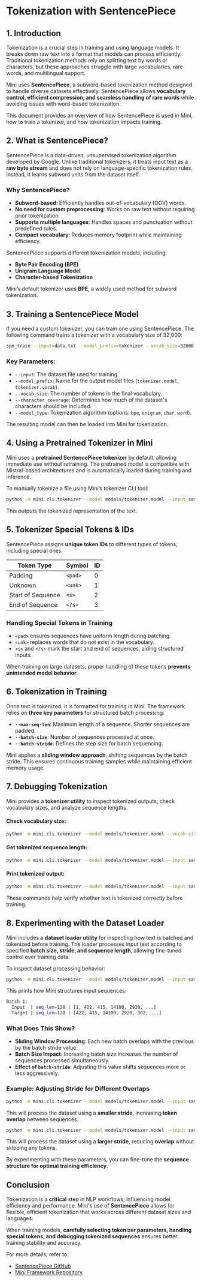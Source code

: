 # **Tokenization with SentencePiece**

## **1. Introduction**

Tokenization is a crucial step in training and using language models. It breaks
down raw text into a format that models can process efficiently. Traditional
tokenization methods rely on splitting text by words or characters, but these
approaches struggle with large vocabularies, rare words, and multilingual
support.

Mini uses **SentencePiece**, a subword-based tokenization method designed to
handle diverse datasets effectively. SentencePiece allows **vocabulary control,
efficient compression, and seamless handling of rare words** while avoiding
issues with word-based tokenization.

This document provides an overview of how SentencePiece is used in Mini, how to
train a tokenizer, and how tokenization impacts training.

## **2. What is SentencePiece?**

SentencePiece is a data-driven, unsupervised tokenization algorithm developed by
Google. Unlike traditional tokenizers, it treats input text as a **raw byte
stream** and does not rely on language-specific tokenization rules. Instead, it
learns subword units from the dataset itself.

### **Why SentencePiece?**

- **Subword-based**: Efficiently handles out-of-vocabulary (OOV) words.
- **No need for custom preprocessing**: Works on raw text without requiring
  prior tokenization.
- **Supports multiple languages**: Handles spaces and punctuation without
  predefined rules.
- **Compact vocabulary**: Reduces memory footprint while maintaining efficiency.

SentencePiece supports different tokenization models, including:

- **Byte Pair Encoding (BPE)**
- **Unigram Language Model**
- **Character-based Tokenization**

Mini’s default tokenizer uses **BPE**, a widely used method for subword
tokenization.

## **3. Training a SentencePiece Model**

If you need a custom tokenizer, you can train one using SentencePiece. The
following command trains a tokenizer with a vocabulary size of 32,000:

```sh
spm_train --input=data.txt --model_prefix=tokenizer --vocab_size=32000 --character_coverage=1.0 --model_type=bpe
```

### **Key Parameters:**

- `--input`: The dataset file used for training.
- `--model_prefix`: Name for the output model files (`tokenizer.model`,
  `tokenizer.vocab`).
- `--vocab_size`: The number of tokens in the final vocabulary.
- `--character_coverage`: Determines how much of the dataset's characters should
  be included.
- `--model_type`: Tokenization algorithm (options: `bpe`, `unigram`, `char`,
  `word`).

The resulting model can then be loaded into Mini for tokenization.

## **4. Using a Pretrained Tokenizer in Mini**

Mini uses a **pretrained SentencePiece tokenizer** by default, allowing
immediate use without retraining. The pretrained model is compatible with
Mistral-based architectures and is automatically loaded during training and
inference.

To manually tokenize a file using Mini’s tokenizer CLI tool:

```sh
python -m mini.cli.tokenizer --model models/tokenizer.model --input sample.txt
```

This outputs the tokenized representation of the text.

## **5. Tokenizer Special Tokens & IDs**

SentencePiece assigns **unique token IDs** to different types of tokens,
including special ones:

| Token Type        | Symbol  | ID  |
| ----------------- | ------- | --- |
| Padding           | `<pad>` | 0   |
| Unknown           | `<unk>` | 1   |
| Start of Sequence | `<s>`   | 2   |
| End of Sequence   | `</s>`  | 3   |

### **Handling Special Tokens in Training**

- `<pad>` ensures sequences have uniform length during batching.
- `<unk>` replaces words that do not exist in the vocabulary.
- `<s>` and `</s>` mark the start and end of sequences, aiding structured
  inputs.

When training on large datasets, proper handling of these tokens **prevents
unintended model behavior**.

## **6. Tokenization in Training**

Once text is tokenized, it is formatted for training in Mini. The framework
relies on **three key parameters** for structured batch processing:

- **`--max-seq-len`**: Maximum length of a sequence. Shorter sequences are
  padded.
- **`--batch-size`**: Number of sequences processed at once.
- **`--batch-stride`**: Defines the step size for batch sequencing.

Mini applies a **sliding window approach**, shifting sequences by the batch
stride. This ensures continuous training samples while maintaining efficient
memory usage.

## **7. Debugging Tokenization**

Mini provides a **tokenizer utility** to inspect tokenized outputs, check
vocabulary sizes, and analyze sequence lengths.

#### **Check vocabulary size:**

```sh
python -m mini.cli.tokenizer --model models/tokenizer.model --vocab-size
```

#### **Get tokenized sequence length:**

```sh
python -m mini.cli.tokenizer --model models/tokenizer.model --input sample.txt --seq-length
```

#### **Print tokenized output:**

```sh
python -m mini.cli.tokenizer --model models/tokenizer.model --input sample.txt --clip 10
```

These commands help verify whether text is tokenized correctly before training.

## **8. Experimenting with the Dataset Loader**

Mini includes a **dataset loader utility** for inspecting how text is batched
and tokenized before training. The loader processes input text according to
specified **batch size, stride, and sequence length**, allowing fine-tuned
control over training data.

To inspect dataset processing behavior:

```sh
python -m mini.cli.tokenizer --model models/tokenizer.model --input sample.txt --loader --verbose
```

This prints how Mini structures input sequences:

```sh
Batch 1:
  Input  | seq_len=128 | [1, 422, 415, 14100, 2920, ...]
  Target | seq_len=128 | [422, 415, 14100, 2920, 302, ...]
```

### **What Does This Show?**

- **Sliding Window Processing**: Each new batch overlaps with the previous by
  the batch stride value.
- **Batch Size Impact**: Increasing batch size increases the number of sequences
  processed simultaneously.
- **Effect of `batch-stride`**: Adjusting this value shifts sequences more or
  less aggressively.

### **Example: Adjusting Stride for Different Overlaps**

```sh
python -m mini.cli.tokenizer --model models/tokenizer.model --input sample.txt --loader --verbose --batch-stride 8
```

This will process the dataset using a **smaller stride**, increasing **token
overlap** between sequences.

```sh
python -m mini.cli.tokenizer --model models/tokenizer.model --input sample.txt --loader --verbose --batch-stride 64
```

This will process the dataset using a **larger stride**, reducing **overlap**
without skipping any tokens.

By experimenting with these parameters, you can fine-tune the **sequence
structure for optimal training efficiency**.

## **Conclusion**

Tokenization is a **critical** step in NLP workflows, influencing model
efficiency and performance. Mini's use of **SentencePiece** allows for flexible,
efficient tokenization that works across different dataset sizes and languages.

When training models, **carefully selecting tokenizer parameters, handling
special tokens, and debugging tokenized sequences** ensures better training
stability and accuracy.

For more details, refer to:

- [SentencePiece GitHub](https://github.com/google/sentencepiece)
- [Mini Framework Repository](https://github.com/teleprint-me/mini)
